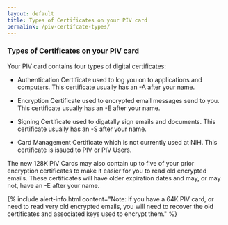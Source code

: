 ```yaml
---
layout: default
title: Types of Certificates on your PIV card
permalink: /piv-certifcate-types/
---
```



### Types of Certificates on your PIV card
Your PIV card contains four types of digital certificates:

-   Authentication Certificate used to log you on to applications and computers. 
This certificate usually has an -A after your name.

-   Encryption Certificate used to encrypted email messages send to you. 
This certificate usually has an -E after your name.

-   Signing Certificate used to digatally sign emails and documents. 
This certificate usually has an -S after your name.

-   Card Management Certificate which is not currently used at NIH. 
This certificate is issued to PIV or PIV Users.

The new 128K PIV Cards may also contain up to five of your prior encryption certificates to make it easier for you to read old encrypted emails. These certificates will have older expiration dates and may, or may not, have an -E after your name.

{% include alert-info.html content="Note: If you have a 64K PIV card, or need to read very old encrypted emails, you will need to recover the old certificates and associated keys used to encrypt them." %}
